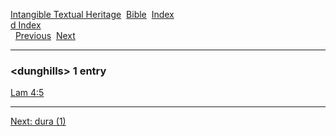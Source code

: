 [Intangible Textual Heritage](../../index)  [Bible](../index) 
[Index](index)   
[d Index](_d_)  
  [Previous](c03436)  [Next](c03438) 

------------------------------------------------------------------------

### &lt;dunghills&gt; 1 entry

[Lam 4:5](../kjv/lam004.htm#005)  

------------------------------------------------------------------------

[Next: dura (1)](c03438)
